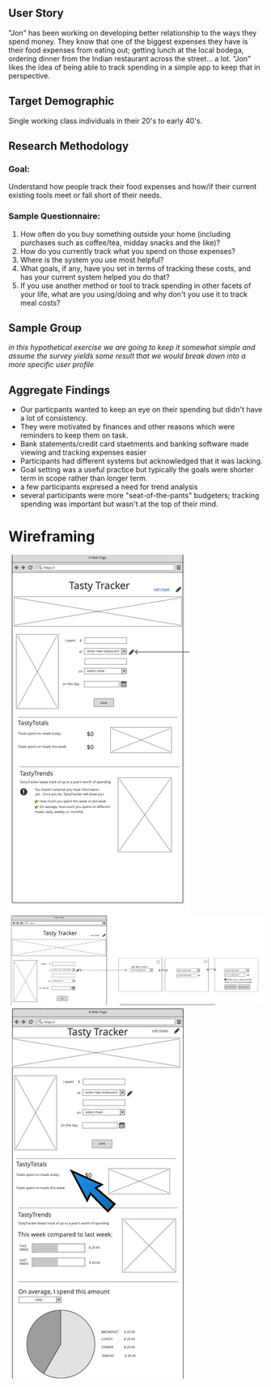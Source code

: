 ## User Story

"Jon" has been working on developing better relationship to the ways they spend money.  They know that one of the biggest expenses they have is their food expenses from eating out; getting lunch at the local bodega, ordering dinner from the Indian restaurant across the street... a lot.  "Jon" likes the idea of being able to track spending in a simple app to keep that in perspective.

## Target Demographic

Single working class individuals in their 20's to early 40's.

## Research Methodology
### Goal:
Understand how people track their food expenses and how/if their current existing tools meet or fall short of their needs.
### Sample Questionnaire:
1. How often do you buy something outside your home (including purchases such as coffee/tea, midday snacks and the like)?
2. How do you currently track what you spend on those expenses?
3. Where is the system you use most helpful?
4. What goals, if any, have you set in terms of tracking these costs, and has your current system helped you do that?
5. If you use another method or tool to track spending in other facets of your life, what are you using/doing and why don't you use it to track meal costs?

## Sample Group
*in this hypothetical exercise we are going to keep it somewhat simple and assume the survey yields some result that we would break down into a more specific user profile*

## Aggregate Findings

- Our particpants wanted to keep an eye on their spending but didn't have a lot of consistency.  
- They were motivated by finances and other reasons which were reminders to keep them on task.
- Bank statements/credit card staetments and banking software made viewing and tracking expenses easier
- Participants had different systems but acknowledged that it was lacking.
- Goal setting was a useful practice but typically the goals were shorter term in scope rather than longer term.
- a few participants expresed a need for trend analysis
- several participants were more "seat-of-the-pants" budgeters; tracking spending was important but wasn't at the top of their mind.

# Wireframing
 <img src="./TastyTracker.png">
  <img src="./TastyTracker2.png">
   <img src="./TastyTracker3.png">

